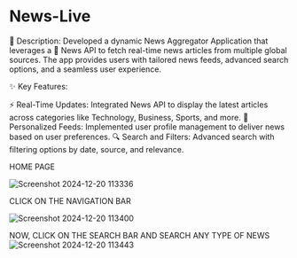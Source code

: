 # News-Live 
📄 Description:
Developed a dynamic News Aggregator Application that leverages a 📰 News API to fetch real-time news articles from multiple global sources. The app provides users with tailored news feeds, advanced search options, and a seamless user experience.

✨ Key Features:

⚡ Real-Time Updates: Integrated News API to display the latest articles across categories like Technology, Business, Sports, and more.
👤 Personalized Feeds: Implemented user profile management to deliver news based on user preferences.
🔍 Search and Filters: Advanced search with filtering options by date, source, and relevance.

HOME PAGE 

![Screenshot 2024-12-20 113336](https://github.com/user-attachments/assets/bc4ba3ce-a612-447c-a92c-dd9849ef0059)

CLICK ON THE NAVIGATION BAR 

![Screenshot 2024-12-20 113400](https://github.com/user-attachments/assets/ff79f313-d71b-4437-84d1-192a0f96ada6)

NOW, CLICK ON THE SEARCH BAR AND SEARCH ANY TYPE OF NEWS 
![Screenshot 2024-12-20 113443](https://github.com/user-attachments/assets/6242660e-f06d-445a-a7b9-65ae6c011cc2)
